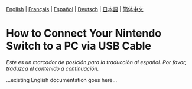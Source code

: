 [English](../en/ConnectSwitchViaUSB.md) | [Français](../fr/ConnectSwitchViaUSB.md) | [Español](../es/ConnectSwitchViaUSB.md) | [Deutsch](../de/ConnectSwitchViaUSB.md) | [日本語](../ja/ConnectSwitchViaUSB.md) | [简体中文](../zh/ConnectSwitchViaUSB.md)

# How to Connect Your Nintendo Switch to a PC via USB Cable

*Este es un marcador de posición para la traducción al español. Por favor, traduzca el contenido a continuación.*

...existing English documentation goes here...
